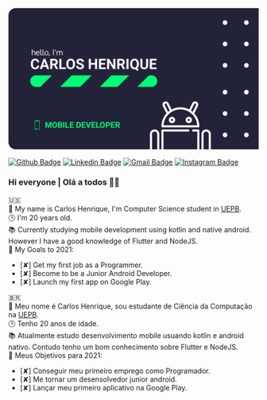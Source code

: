 <img src="https://github.com/carlos-hns/carlos-hns/blob/main/MyBanner.png" alt="My Banner"/>

[![Github Badge](https://img.shields.io/badge/-Github-000?style=flat-square&logo=Github&logoColor=white&link=https://github.com/carlos-hns)](https://github.com/carlos-hns)
[![Linkedin Badge](https://img.shields.io/badge/-LinkedIn-blue?style=flat-square&logo=Linkedin&logoColor=white&link=https://www.linkedin.com/in/carlos-hns/)](https://www.linkedin.com/in/carlos-hns/)
[![Gmail Badge](https://img.shields.io/badge/-carloshenriquend.santos@gmail.com-c14438?style=flat-square&logo=Gmail&logoColor=white&link=mailto:carloshenriquend.santos@gmail.com)](mailto:carloshenriquend.santos@gmail.com)
[![Instagram Badge](https://img.shields.io/badge/-Instagram-e4405f?style=flat-square&logo=instagram&logoColor=white&link=https://www.instagram.com/carlosdev__/)](https://www.instagram.com/carlosdev__/)

### Hi everyone | Olá a todos 🐼🖤

🇺🇸 <br/>
🧑 My name is Carlos Henrique, I'm Computer Science student in [UEPB](http://www.uepb.edu.br/). <br/>
🕒 I'm 20 years old. <br/>
📚 Currently studying mobile development using kotlin and native android. However I have a good knowledge of Flutter and NodeJS. <br/>
🦊 My Goals to 2021: <br/>

- [✘] Get my first job as a Programmer.
- [✘] Become to be a Junior Android Developer.
- [✘] Launch my first app on Google Play.

🇧🇷  <br/>
🧑 Meu nome é Carlos Henrique, sou estudante de Ciência da Computação na [UEPB](http://www.uepb.edu.br/). <br/>
🕒 Tenho 20 anos de idade. <br/>
📚 Atualmente estudo desenvolvimento mobile usuando kotlin e android nativo. Contudo tenho um bom conhecimento sobre Flutter e NodeJS. <br/>
🦊 Meus Objetivos para 2021: <br/>

- [✘] Conseguir meu primeiro emprego como Programador.
- [✘] Me tornar um desensolvedor junior android.
- [✘] Lançar meu primeiro aplicativo na Google Play.
